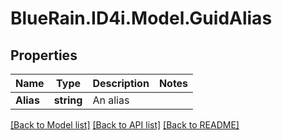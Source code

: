 # BlueRain.ID4i.Model.GuidAlias
## Properties

Name | Type | Description | Notes
------------ | ------------- | ------------- | -------------
**Alias** | **string** | An alias | 

[[Back to Model list]](../README.md#documentation-for-models) [[Back to API list]](../README.md#documentation-for-api-endpoints) [[Back to README]](../README.md)

